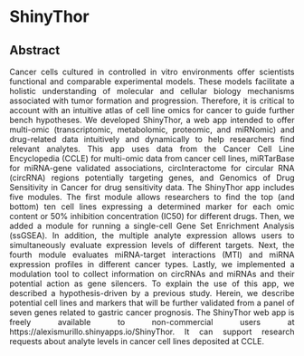 <h1>ShinyThor</h1>

<h2>Abstract</h2>
  <p align="justify">Cancer cells cultured in controlled in vitro environments offer scientists functional and comparable experimental models. These models facilitate a holistic understanding of molecular and cellular biology mechanisms associated with tumor formation and progression. Therefore, it is critical to account with an intuitive atlas of cell line omics for cancer to guide further bench hypotheses. We developed ShinyThor, a web app intended to offer multi-omic (transcriptomic, metabolomic, proteomic, and miRNomic) and drug-related data intuitively and dynamically to help researchers find relevant analytes. This app uses data from the Cancer Cell Line Encyclopedia (CCLE) for multi-omic data from cancer cell lines, miRTarBase for miRNA-gene validated associations, circInteractome for circular RNA (circRNA) regions potentially targeting genes, and Genomics of Drug Sensitivity in Cancer for drug sensitivity data.
The ShinyThor app includes five modules. The first module allows researchers to find the top (and bottom) ten cell lines expressing a determined marker for each omic content or 50% inhibition concentration (IC50) for different drugs. Then, we added a module for running a single-cell Gene Set Enrichment Analysis (ssGSEA). In addition, the multiple analyte expression allows users to simultaneously evaluate expression levels of different targets. Next, the fourth module evaluates miRNA-target interactions (MTI) and miRNA expression profiles in different cancer types. Lastly, we implemented a modulation tool to collect information on circRNAs and miRNAs and their potential action as gene silencers. To explain the use of this app, we described a hypothesis-driven by a previous study. Herein, we describe potential cell lines and markers that will be further validated from a panel of seven genes related to gastric cancer prognosis. 
The ShinyThor web app is freely available to non-commercial users at https://alexismurillo.shinyapps.io/ShinyThor. It can support research requests about analyte levels in cancer cell lines deposited at CCLE.</p>
